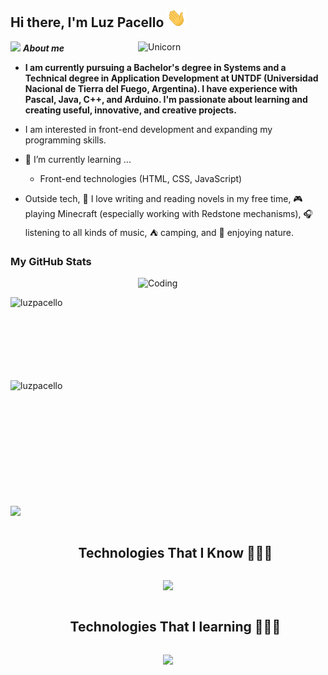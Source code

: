 ## <h2 align="left">Hi there, I'm Luz Pacello <img src="https://raw.githubusercontent.com/ABSphreak/ABSphreak/master/gifs/Hi.gif" height="30" />
<!--
**luzpacello/luzpacello** is a ✨ _special_ ✨ repository because its `README.md` (this file) appears on your GitHub profile.
-->
<img align="right" width=300px alt="Unicorn" src="https://c.tenor.com/GN73MKBawZYAAAAi/busy-cute.gif" />

<img src="https://media.giphy.com/media/ObNTw8Uzwy6KQ/giphy.gif" width="30px">&nbsp;***About me***

* **I am currently pursuing a Bachelor's degree in Systems and a Technical degree in Application Development at UNTDF (Universidad Nacional de Tierra del Fuego, Argentina). I have experience with Pascal, Java, C++, and Arduino. I'm passionate about learning and creating useful, innovative, and creative projects.**

* I am interested in front-end development and expanding my programming skills.
* 🌱 I’m currently learning ...
  - Front-end technologies (HTML, CSS, JavaScript)
* Outside tech, 📖 I love writing and reading novels in my free time, 🎮 playing Minecraft (especially working with Redstone mechanisms), 🎧 listening to all kinds of music, ⛺ camping, and 🌿 enjoying nature.

<h3>My GitHub Stats</h3>
<img align="right" alt="Coding" width="300" src="https://cdn.dribbble.com/users/1277312/screenshots/14733298/media/39b1045e593737587dd60e42c8422d1f.gif" >
<br>


<p><img align="left" src="https://github-readme-stats.vercel.app/api/top-langs?username=luzpacello&show_icons=true&theme=dark&locale=en&layout=compact" alt="luzpacello" /></p>

<br><br><br><br><br><br><br>
<p>&nbsp;<img align="left" src="https://github-readme-stats.vercel.app/api?username=luzpacello&show_icons=true&theme=dark&locale=en" alt="luzpacello" /></p>
<br><br><br><br><br><br><br><br><br><br>



<!--horizontal divider(gradiant)-->
<img src="https://user-images.githubusercontent.com/73097560/115834477-dbab4500-a447-11eb-908a-139a6edaec5c.gif">
<!--h1 without bottom border-->
<div id="user1-content-toc">
  <ul align="center">
    <summary><h2 style="display: inline-block">Technologies That I Know 👨🏻‍💻</h2></summary>
  </ul>
</div>
<!--tech stack icons-->
<p align="center">
  <a href="https://skillicons.dev">
    <img src="https://skillicons.dev/icons?i=git,github,discord,postgres,css,html,java,linux,arduino,py,vscode,bootstrap&perline=14" />
  </a>
</p>
<div id="user2-content-toc">
  <ul align="center">
    <summary><h2 style="display: inline-block">Technologies That I learning 👨🏻‍💻</h2></summary>
  </ul>
</div>
<!--tech stack icons-->
<p align="center">
  <a href="https://skillicons.dev">
    <img src="https://skillicons.dev/icons?i=docker,sass,js,django,r,go,npm,nodejs,react,robloxstudio,vite&perline=14" />
  </a>
</p>
